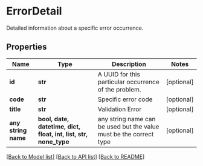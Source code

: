 # ErrorDetail

Detailed information about a specific error occurrence.

## Properties
Name | Type | Description | Notes
------------ | ------------- | ------------- | -------------
**id** | **str** | A UUID for this particular occurrence of the problem. | [optional] 
**code** | **str** | Specific error code | [optional] 
**title** | **str** | Validation Error | [optional] 
**any string name** | **bool, date, datetime, dict, float, int, list, str, none_type** | any string name can be used but the value must be the correct type | [optional]

[[Back to Model list]](../README.md#documentation-for-models) [[Back to API list]](../README.md#documentation-for-api-endpoints) [[Back to README]](../README.md)


